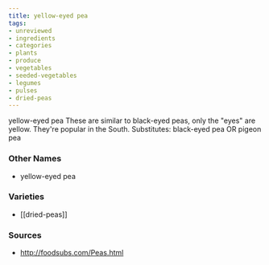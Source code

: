 ```yaml
---
title: yellow-eyed pea
tags:
- unreviewed
- ingredients
- categories
- plants
- produce
- vegetables
- seeded-vegetables
- legumes
- pulses
- dried-peas
---
```

yellow-eyed pea These are similar to black-eyed peas, only the "eyes" are yellow. They're popular in the South. Substitutes: black-eyed pea OR pigeon pea

### Other Names

* yellow-eyed pea

### Varieties

* [[dried-peas]]

### Sources
* http://foodsubs.com/Peas.html

